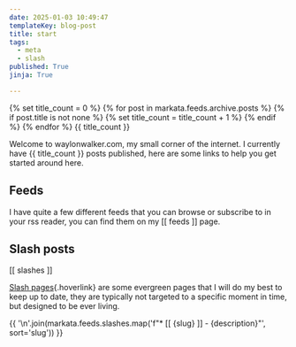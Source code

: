 ```yaml
---
date: 2025-01-03 10:49:47
templateKey: blog-post
title: start
tags:
  - meta
  - slash
published: True
jinja: True

---
```


<!-- markata feeds need counts -->
{% set title_count = 0 %}
{% for post in markata.feeds.archive.posts %}
    {% if post.title is not none %}
        {% set title_count = title_count + 1 %}
    {% endif %}
{% endfor %}
{{ title_count }}

Welcome to waylonwalker.com, my small corner of the internet.  I currently have
{{ title_count }} posts published, here are some links to
help you get started around here.

## Feeds

I have quite a few different feeds that you can browse or subscribe to in your rss reader, you can find them on my [[ feeds ]] page.

## Slash posts

[[ slashes ]]

[Slash pages](https://slashpages.net/){.hoverlink} are some evergreen pages that I will do my best to keep up to date,
they are typically not targeted to a specific moment in time, but designed to
be ever living.

{{ '\n'.join(markata.feeds.slashes.map('f"* [[ {slug} ]] - {description}"', sort='slug')) }}
